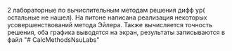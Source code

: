 2 лабораторные по вычислительным методам решения дифф ур( остальные не нашел). 
На питоне написана реализация некоторых усовершенствований метода Эйлера.
Также вычисляется точность решения, оба графика выводятся на экран, результаты записываются в файл
"# CalcMethodsNsuLabs" 
